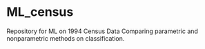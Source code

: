 # ML_census
Repository for ML on 1994 Census Data
Comparing parametric and nonparametric methods on classification.
